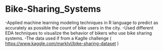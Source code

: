 # Bike-Sharing_Systems
-Applied machine learning modeling techniques in R language to predict as accurately as possible the count of bike users in the city.
-Used different EDA techniques to visualize the behavior of bikers who use bike sharing systems.
-The data used if from a Kaglle challenge ( https://www.kaggle.com/marklvl/bike-sharing-dataset )
